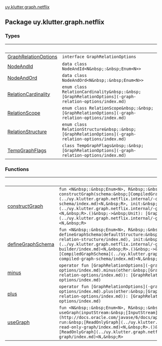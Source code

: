[uy.klutter.graph.netflix](.)


## Package uy.klutter.graph.netflix

### Types

|&nbsp;|&nbsp;|
|---|---|
| [GraphRelationOptions](-graph-relation-options/index.md) | `interface GraphRelationOptions` |
| [NodeAndId](-node-and-id/index.md) | `data class NodeAndId<N&nbsp;:&nbsp;Enum<N>>` |
| [NodeAndOrd](-node-and-ord/index.md) | `data class NodeAndOrd<N&nbsp;:&nbsp;Enum<N>>` |
| [RelationCardinality](-relation-cardinality/index.md) | `enum class RelationCardinality&nbsp;:&nbsp;[GraphRelationOptions](-graph-relation-options/index.md)` |
| [RelationScope](-relation-scope/index.md) | `enum class RelationScope&nbsp;:&nbsp;[GraphRelationOptions](-graph-relation-options/index.md)` |
| [RelationStructure](-relation-structure/index.md) | `enum class RelationStructure&nbsp;:&nbsp;[GraphRelationOptions](-graph-relation-options/index.md)` |
| [TempGraphFlags](-temp-graph-flags/index.md) | `class TempGraphFlags&nbsp;:&nbsp;[GraphRelationOptions](-graph-relation-options/index.md)` |

### Functions

|&nbsp;|&nbsp;|
|---|---|
| [constructGraph](construct-graph.md) | `fun <N&nbsp;:&nbsp;Enum<N>, R&nbsp;:&nbsp;Enum<R>> constructGraph(schema:&nbsp;[CompiledGraphSchema](../uy.klutter.graph.netflix.internal/-compiled-graph-schema/index.md)<N,&nbsp;R>, init:&nbsp;[GraphBuilder](../uy.klutter.graph.netflix.internal/-graph-builder/index.md)<N,&nbsp;R>.()&nbsp;->&nbsp;Unit): [GraphBuilder](../uy.klutter.graph.netflix.internal/-graph-builder/index.md)<N,&nbsp;R>` |
| [defineGraphSchema](define-graph-schema.md) | `fun <N&nbsp;:&nbsp;Enum<N>, R&nbsp;:&nbsp;Enum<R>> defineGraphSchema(defaultStructure:&nbsp;[RelationStructure](-relation-structure/index.md), init:&nbsp;[GraphSchemaBuilder](../uy.klutter.graph.netflix.internal/-graph-schema-builder/index.md)<N,&nbsp;R>.()&nbsp;->&nbsp;Unit): [CompiledGraphSchema](../uy.klutter.graph.netflix.internal/-compiled-graph-schema/index.md)<N,&nbsp;R>` |
| [minus](minus.md) | `operator fun [GraphRelationOptions](-graph-relation-options/index.md).minus(other:&nbsp;[GraphRelationOptions](-graph-relation-options/index.md)): [GraphRelationOptions](-graph-relation-options/index.md)` |
| [plus](plus.md) | `operator fun [GraphRelationOptions](-graph-relation-options/index.md).plus(other:&nbsp;[GraphRelationOptions](-graph-relation-options/index.md)): [GraphRelationOptions](-graph-relation-options/index.md)` |
| [useGraph](use-graph.md) | `fun <N&nbsp;:&nbsp;Enum<N>, R&nbsp;:&nbsp;Enum<R>> useGraph(inputStream:&nbsp;[InputStream](http://docs.oracle.com/javase/6/docs/api/java/io/InputStream.html), run:&nbsp;[ReadOnlyGraph](../uy.klutter.graph.netflix.internal/-read-only-graph/index.md)<N,&nbsp;R>.()&nbsp;->&nbsp;Unit): [ReadOnlyGraph](../uy.klutter.graph.netflix.internal/-read-only-graph/index.md)<N,&nbsp;R>` |
